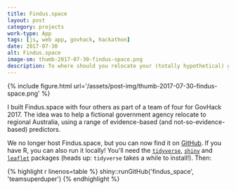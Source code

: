 ```yaml
---
title: Findus.space
layout: post
category: projects
work-type: App
tags: [js, web app, govhack, hackathon]
date: 2017-07-30
alt: Findus.space
image-sm: thumb-2017-07-30-findus-space.png
description: To where should you relocate your (totally hypothetical) government agency?
---
```


{% include figure.html url='/assets/post-img/thumb-2017-07-30-findus-space.png' %}

I built Findus.space with four others as part of a team of four for GovHack 2017. The idea was to help a fictional government agency relocate to regional Australia, using a range of evidence-based (and not-so-evidence-based) predictors.

We no longer host Findus.space, but you can now find it on [GitHub](https://github.com/teamsuperduper/findus_space). If you have R, you can also run it locally! You'll need the [`tidyverse`](https://cran.r-project.org/package=tidyverse), [`shiny`](https://cran.r-project.org/package=shiny) and [`leaflet`](https://cran.r-project.org/package=leaflet) packages (heads up: `tidyverse` takes a while to install!). Then:

{% highlight r linenos=table %}
    shiny::runGitHub('findus_space', 'teamsuperduper')
{% endhighlight %}